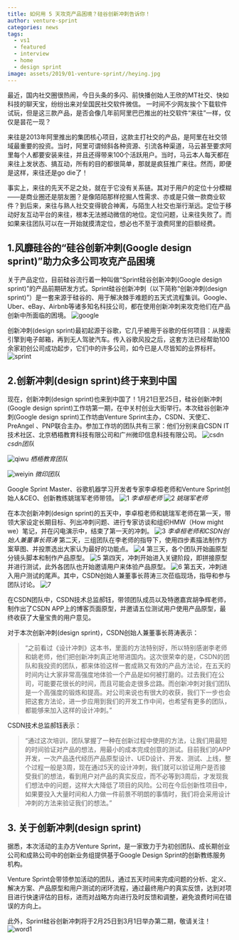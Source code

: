 ```yaml
---
title: 如何用 5 天攻克产品困境？硅谷创新冲刺告诉你！
author: venture-sprint
categories: news
tags:
  - vs1
  - featured
  - interview
  - home
  - design sprint
image: assets/2019/01-venture-sprint//heying.jpg
---
```


最近，国内社交圈很热闹，今日头条的多闪、前快播创始人王欣的MT社交、快如科技的聊天宝，纷纷出来对垒国民社交软件微信。
一时间不少网友挨个下载软件试玩，但是这三款产品，是否会像几年前阿里巴巴推出的社交软件“来往”一样，仅仅是昙花一现？

来往是2013年阿里推出的集团核心项目，这款主打社交的产品，是阿里在社交领域最重要的投资。当时，阿里可谓倾斜各种资源、引流各种渠道，马云甚至要求阿里每个人都要安装来往，并且还得带来100个活跃用户。当时，马云本人每天都在来往上发状态、搞互动，所有的目的都很简单，那就是疯狂推广来往。然而，即便是这样，来往还是go die了！

事实上，来往的先天不足之处，就在于它没有关系链。其对于用户的定位十分模糊——是商业圈还是朋友圈？是像陌陌那样挖掘人性需求、亦或是只做一款商业软件？到后来，来往与熟人社交变得貌合神离，与陌生人社交也渐行渐远。定位于移动好友互动平台的来往，根本无法撼动微信的地位。定位问题，让来往失败了。而如果来往团队可以在一开始就摸清定位，想必也不至于浪费阿里的巨额经费。

## 1.风靡硅谷的“硅谷创新冲刺(Google design sprint)”助力众多公司攻克产品困境

关于产品定位，目前硅谷流行着一种叫做“Sprint硅谷创新冲刺(Google design sprint)”的产品前期研发方式。Sprint硅谷创新冲刺（以下简称“创新冲刺(design sprint)”）是一套来源于硅谷的、用于解决棘手难题的五天式流程集训。Google、Uber、eBay、Airbnb等诸多知名科技公司，都在使用创新冲刺来攻克他们在产品创新中所面临的困境。
![google](/assets/2019/01-venture-sprint/google.png)

创新冲刺(design sprint)最初起源于谷歌，它几乎被用于谷歌的任何项目：从搜索引擎到电子邮箱，再到无人驾驶汽车。传入谷歌风投之后，这套方法已经帮助100余家初创公司成功起步，它们中的许多公司，如今已是人尽皆知的业界标杆。
![sprint](/assets/2019/01-venture-sprint/sprint.jpg)

## 2.创新冲刺(design sprint)终于来到中国

现在，创新冲刺(design sprint)也来到中国了！1月21日至25日，硅谷创新冲刺(Google design sprint)工作坊第一期，在中关村创业大街举行。本次硅谷创新冲刺(Google design sprint)工作坊由Venture Sprint主办，CSDN、天使汇、PreAngel 、PNP联合主办。参加工作坊的团队共有三家：他们分别来自CSDN IT技术社区、北京栖梧教育科技有限公司和广州微印信息科技有限公司。
![csdn](/assets/2019/01-venture-sprint/csdn.jpg)
_csdn团队_

![qiwu](/assets/2019/01-venture-sprint/qiwu.jpg)
_栖梧教育团队_

![weiyin](/assets/2019/01-venture-sprint/weiyin.jpg)
_微印团队_

Google Sprint Master、谷歌机器学习开发者专家李卓桓老师和Venture Sprint创始人&CEO、创新教练姚瑞军老师带领。
![1](/assets/2019/01-venture-sprint/1.jpg)
_李卓桓老师_
![2](/assets/2019/01-venture-sprint/2.jpg)
_姚瑞军老师_

在本次创新冲刺(design sprint)的五天中，李卓桓老师和姚瑞军老师在第一天，带领大家设定长期目标、列出冲刺问题、进行专家访谈和组织HMW（How might we）笔记，并在闪电演示中，结束了第一天的冲刺。
![3](/assets/2019/01-venture-sprint/3.jpg)
_李卓桓老师和CSDN创始人兼董事长蒋涛_
第二天，三组团队在李老师的指导下，使用四步素描法制作方案草图、并投票选出大家认为最好的功能点。
![4](/assets/2019/01-venture-sprint/4.jpg)
第三天，各个团队开始画原型分镜头脚本和制作产品原型。
![5](/assets/2019/01-venture-sprint/5.jpg)
第四天，冲刺开始进入关键阶段，即拼接原型并进行测试，此外各团队也开始邀请用户来体验产品原型。
![6](/assets/2019/01-venture-sprint/6.jpg)
第五天，冲刺进入用户测试的尾声。其中，CSDN创始人兼董事长蒋涛三次莅临现场，指导和参与团队讨论。
![7](/assets/2019/01-venture-sprint/7.jpg)

在CSDN团队中，CSDN技术总监郝钰，带领团队成员以及特邀嘉宾胡争辉老师，制作出了CSDN APP上的博客页面原型，并邀请五位测试用户使用产品原型，最终收获了大量宝贵的用户意见。

对于本次创新冲刺(design sprint)，CSDN创始人兼董事长蒋涛表示：
> “之前看过《设计冲刺》这本书，里面的方法特别好，所以特别感谢李老师和姚老师，他们把创新冲刺真正地带进国内。这次很荣幸的是，CSDN的团队和我投资的团队，都来体验这样一套成熟又有效的产品方法论，在五天的时间内让大家非常高强度地体验一个产品是如何被打磨的。过去我们在公司，可能要花很长的时间，而且可能会走很多岔路。而创新冲刺对我们团队是一个高强度的锻炼和提高。对公司来说也有很大的收获，我们下一步也会把这套方法论，进一步应用到我们的开发工作中间，也希望有更多的团队，都能够来加入这样的设计冲刺。”

CSDN技术总监郝钰表示：

> “通过这次培训，团队掌握了一种在创新过程中使用的方法，让我们用最短的时间验证对产品的想法，用最小的成本完成创意的测试。目前我们的APP开发，一次产品迭代经历产品原型设计、UED设计、开发、测试、上线，整个过程一般是3周，现在通过5天的设计冲刺，我们就可以验证用户是否接受我们的想法，看到用户对产品的真实反应，而不必等到3周后，才发现我们想法中的问题，这样大大降低了项目的风险。公司在今后创新性项目中，如果要投入大量时间和人力做一件前景不明朗的事情时，我们将会采用设计冲刺的方法来验证我们的想法。”

## 3. 关于创新冲刺(design sprint)

据悉，本次活动的主办方Venture Sprint，是一家致力于为初创团队、成长期创业公司和成熟公司中的创新业务组提供基于Google Design Sprint的创新教练服务机构。

Venture Sprint会带领参加活动的团队，通过五天时间来完成问题的分析、定义、解决方案、产品原型和用户测试的闭环流程，通过最终用户的真实反馈，达到对项目进行快速评估的目标，进而对战略方向进行及时反馈和调整，避免浪费时间在错误的方向上。

此外，Sprint硅谷创新冲刺将于2月25日到3月1日举办第二期，敬请关注！
![word1](/assets/2019/01-venture-sprint/word1.png)
